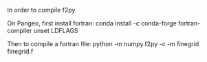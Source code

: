 In order to compile f2py

On Pangeo, first install fortran:
conda install -c conda-forge fortran-compiler
unset LDFLAGS

Then to compile a fortran file:
python -m numpy.f2py -c -m finegrid finegrid.f